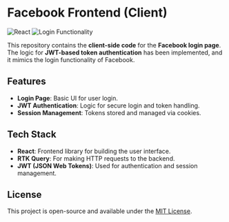 # Facebook Frontend (Client)

![React](https://img.shields.io/badge/React-Frontend-blue) ![Login Functionality](https://img.shields.io/badge/Login-Page-yellow)

This repository contains the **client-side code** for the **Facebook login page**. The logic for **JWT-based token authentication** has been implemented, and it mimics the login functionality of Facebook.

## Features

- **Login Page**: Basic UI for user login.
- **JWT Authentication**: Logic for secure login and token handling.
- **Session Management**: Tokens stored and managed via cookies.

## Tech Stack

- **React**: Frontend library for building the user interface.
- **RTK Query**: For making HTTP requests to the backend.
- **JWT (JSON Web Tokens)**: Used for authentication and session management.

## License
This project is open-source and available under the [MIT License](./LICENSE).

